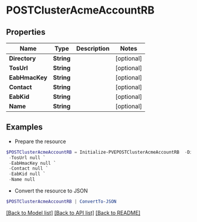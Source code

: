 # POSTClusterAcmeAccountRB
## Properties

Name | Type | Description | Notes
------------ | ------------- | ------------- | -------------
**Directory** | **String** |  | [optional] 
**TosUrl** | **String** |  | [optional] 
**EabHmacKey** | **String** |  | [optional] 
**Contact** | **String** |  | [optional] 
**EabKid** | **String** |  | [optional] 
**Name** | **String** |  | [optional] 

## Examples

- Prepare the resource
```powershell
$POSTClusterAcmeAccountRB = Initialize-PVEPOSTClusterAcmeAccountRB  -Directory null `
 -TosUrl null `
 -EabHmacKey null `
 -Contact null `
 -EabKid null `
 -Name null
```

- Convert the resource to JSON
```powershell
$POSTClusterAcmeAccountRB | ConvertTo-JSON
```

[[Back to Model list]](../README.md#documentation-for-models) [[Back to API list]](../README.md#documentation-for-api-endpoints) [[Back to README]](../README.md)

